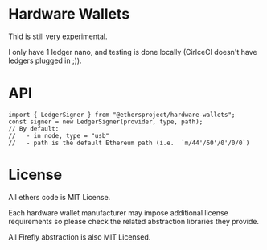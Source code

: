 Hardware Wallets
================

Thid is still very experimental.

I only have 1 ledger nano, and testing is done locally (CirlceCI doesn't have
ledgers plugged in ;)).

API
===

```
import { LedgerSigner } from "@ethersproject/hardware-wallets";
const signer = new LedgerSigner(provider, type, path);
// By default:
//   - in node, type = "usb"
//   - path is the default Ethereum path (i.e.  `m/44'/60'/0'/0/0`)
```

License
=======

All ethers code is MIT License.

Each hardware wallet manufacturer may impose additional license
requirements so please check the related abstraction libraries
they provide.

All Firefly abstraction is also MIT Licensed.

